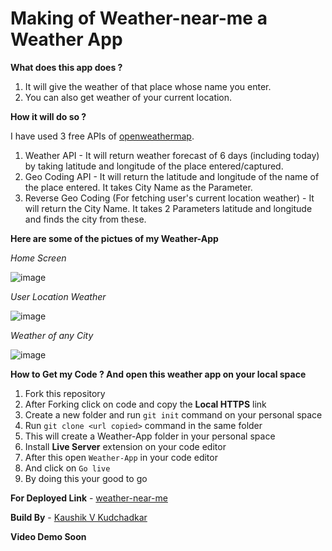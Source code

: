# Making of Weather-near-me a Weather App

**What does this app does ?**

1. It will give the weather of that place whose name you enter.
2. You can also get weather of your current location.


**How it will do so ?**

I have used 3 free APIs of [openweathermap](https://openweathermap.org/).

1. Weather API - It will return weather forecast of 6 days (including today) by taking latitude and longitude of the place entered/captured.
2. Geo Coding API - It will return the latitude and longitude of the name of the place entered. It takes City Name as the Parameter.
3. Reverse Geo Coding (For fetching user's current location weather) - It will return the City Name. It takes 2 Parameters latitude and longitude and finds the city from these.


**Here are some of the pictues of my Weather-App**

*Home Screen*

![image](https://github.com/Kaushik2201/Weather-App/assets/118542939/42485cd2-c2c6-4fff-ba65-cd2fa925c01c)


*User Location Weather* 

![image](https://github.com/Kaushik2201/Weather-App/assets/118542939/05516e92-2e13-46cf-aac2-94854789686d)


*Weather of any City* 

![image](https://github.com/Kaushik2201/Weather-App/assets/118542939/7371c0c1-199f-41bc-8b50-b46215bcbcc8)


**How to Get my Code ? And open this weather app on your local space**

1. Fork this repository
2. After Forking click on code and copy the **Local HTTPS** link
3. Create a new folder and run `git init` command on your personal space
4. Run `git clone <url copied>` command in the same folder
5. This will create a Weather-App folder in your personal space
6. Install **Live Server** extension on your code editor
7. After this open `Weather-App` in your code editor
8. And click on ``Go live``
9. By doing this your good to go

**For Deployed Link** - [weather-near-me](https://weather-near-me.netlify.app/)

**Build By** - [Kaushik V Kudchadkar](https://www.linkedin.com/in/kaushik-kudchadkar-23221a253/)

**Video Demo Soon**

